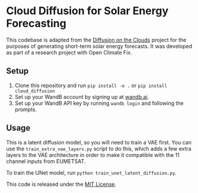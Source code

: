 
# Cloud Diffusion for Solar Energy Forecasting

This codebase is adapted from the [Diffusion on the Clouds](https://github.com/capecape/diffusion-on-the-clouds) project for the purposes of generating short-term solar energy forecasts. It was developed as part of a research project with Open Climate Fix.

## Setup

1. Clone this repository and run `pip install -e .` or `pip install cloud_diffusion`
2. Set up your WandB account by signing up at [wandb.ai](https://wandb.ai/site).
3. Set up your WandB API key by running `wandb login` and following the prompts.

## Usage

This is a latent diffusion model, so you will need to train a VAE first. You can use the `train_extra_vae_layers.py` script to do this, which adds a few extra layers to the VAE architecture in order to make it compatible with the 11 channel inputs from EUMETSAT.

To train the UNet model, run `python train_unet_latent_diffusion.py`.


This code is released under the [MIT License](LICENSE).